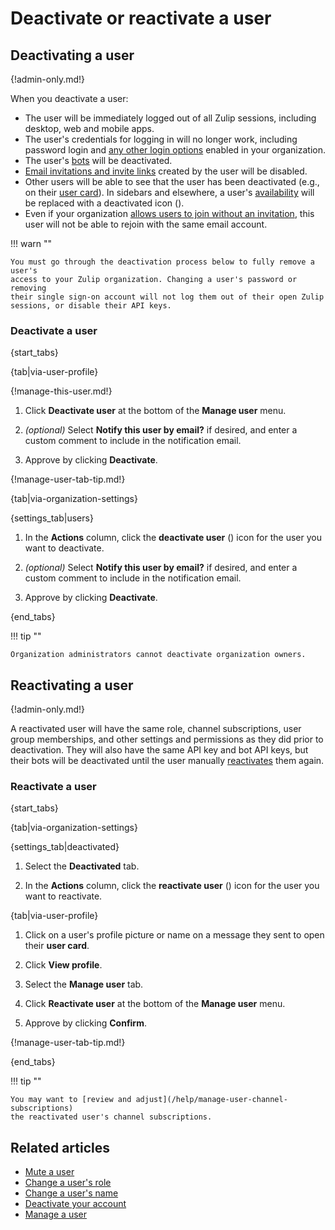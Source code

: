 # Deactivate or reactivate a user

## Deactivating a user

{!admin-only.md!}

When you deactivate a user:

* The user will be immediately logged out of all Zulip sessions, including
  desktop, web and mobile apps.
* The user's credentials for logging in will no longer work, including password
  login and [any other login options](/help/configure-authentication-methods)
  enabled in your organization.
* The user's [bots](/help/bots-overview) will be deactivated.
* [Email invitations and invite links](/help/invite-new-users) created by the
  user will be disabled.
* Other users will be able to see that the user has been deactivated (e.g., on
  their [user card](/help/user-cards)). In sidebars and elsewhere, a user's
  [availability](/help/status-and-availability) will be replaced with a
  deactivated icon
  (<i class="user-circle user-circle-deactivated zulip-icon zulip-icon-user-circle-deactivated"></i>).
* Even if your organization [allows users to join without an
  invitation](/help/restrict-account-creation#set-whether-invitations-are-required-to-join),
  this user will not be able to rejoin with the same email account.

!!! warn ""

    You must go through the deactivation process below to fully remove a user's
    access to your Zulip organization. Changing a user's password or removing
    their single sign-on account will not log them out of their open Zulip
    sessions, or disable their API keys.

### Deactivate a user

{start_tabs}

{tab|via-user-profile}

{!manage-this-user.md!}

1. Click **Deactivate user** at the bottom of the **Manage user** menu.

1. *(optional)* Select **Notify this user by email?** if desired, and enter a
   custom comment to include in the notification email.

1. Approve by clicking **Deactivate**.

{!manage-user-tab-tip.md!}

{tab|via-organization-settings}

{settings_tab|users}

1. In the **Actions** column, click the **deactivate user** (<i class="zulip-icon
   zulip-icon-user-x"></i>) icon for the user you want to deactivate.

1. *(optional)* Select **Notify this user by email?** if desired, and enter a
   custom comment to include in the notification email.

1. Approve by clicking **Deactivate**.

{end_tabs}

!!! tip ""

    Organization administrators cannot deactivate organization owners.

## Reactivating a user

{!admin-only.md!}

A reactivated user will have the same role, channel subscriptions, user group
memberships, and other settings and permissions as they did prior to
deactivation. They will also have the same API key and bot API keys, but their
bots will be deactivated until the user manually
[reactivates](deactivate-or-reactivate-a-bot) them again.

### Reactivate a user

{start_tabs}

{tab|via-organization-settings}

{settings_tab|deactivated}

1. Select the **Deactivated** tab.

1. In the **Actions** column, click the **reactivate user** (<i class="zulip-icon
   zulip-icon-user-plus"></i>) icon for the user you want to reactivate.

{tab|via-user-profile}

1. Click on a user's profile picture or name on a message they sent
   to open their **user card**.

1. Click **View profile**.

1. Select the **Manage user** tab.

1. Click **Reactivate user** at the bottom of the **Manage user** menu.

1. Approve by clicking **Confirm**.

{!manage-user-tab-tip.md!}

{end_tabs}

!!! tip ""

    You may want to [review and adjust](/help/manage-user-channel-subscriptions)
    the reactivated user's channel subscriptions.

## Related articles

* [Mute a user](/help/mute-a-user)
* [Change a user's role](/help/user-roles#change-a-users-role)
* [Change a user's name](/help/change-a-users-name)
* [Deactivate your account](/help/deactivate-your-account)
* [Manage a user](/help/manage-a-user)
